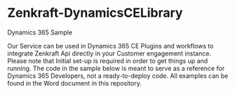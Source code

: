 # Zenkraft-DynamicsCELibrary

Dynamics 365 Sample

Our Service can be used in Dynamics 365 CE Plugins and workflows to integrate Zenkraft Api directly in your Customer engagement instance.
Please note that Initial set-up is required in order to get things up and running. The code in the sample below is meant to serve as a reference for Dynamics 365 Developers, not a ready-to-deploy code. All examples can be found in the Word document in this repository.
